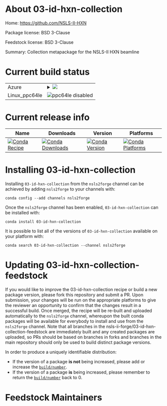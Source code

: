 About 03-id-hxn-collection
==========================

Home: https://github.com/NSLS-II-HXN

Package license: BSD 3-Clause

Feedstock license: BSD 3-Clause

Summary: Collection metapackage for the NSLS-II HXN beamline



Current build status
====================


<table>
    
  <tr>
    <td>Azure</td>
    <td>
      <details>
        <summary>
          <a href="https://dev.azure.com/nsls2forge/nsls2forge/_build/latest?definitionId=107&branchName=master">
            <img src="https://dev.azure.com/nsls2forge/nsls2forge/_apis/build/status/03-id-hxn-collection-feedstock?branchName=master">
          </a>
        </summary>
        <table>
          <thead><tr><th>Variant</th><th>Status</th></tr></thead>
          <tbody><tr>
              <td>linux_python3.6</td>
              <td>
                <a href="https://dev.azure.com/nsls2forge/nsls2forge/_build/latest?definitionId=107&branchName=master">
                  <img src="https://dev.azure.com/nsls2forge/nsls2forge/_apis/build/status/03-id-hxn-collection-feedstock?branchName=master&jobName=linux&configuration=linux_python3.6" alt="variant">
                </a>
              </td>
            </tr><tr>
              <td>linux_python3.7</td>
              <td>
                <a href="https://dev.azure.com/nsls2forge/nsls2forge/_build/latest?definitionId=107&branchName=master">
                  <img src="https://dev.azure.com/nsls2forge/nsls2forge/_apis/build/status/03-id-hxn-collection-feedstock?branchName=master&jobName=linux&configuration=linux_python3.7" alt="variant">
                </a>
              </td>
            </tr><tr>
              <td>osx_python3.6</td>
              <td>
                <a href="https://dev.azure.com/nsls2forge/nsls2forge/_build/latest?definitionId=107&branchName=master">
                  <img src="https://dev.azure.com/nsls2forge/nsls2forge/_apis/build/status/03-id-hxn-collection-feedstock?branchName=master&jobName=osx&configuration=osx_python3.6" alt="variant">
                </a>
              </td>
            </tr><tr>
              <td>osx_python3.7</td>
              <td>
                <a href="https://dev.azure.com/nsls2forge/nsls2forge/_build/latest?definitionId=107&branchName=master">
                  <img src="https://dev.azure.com/nsls2forge/nsls2forge/_apis/build/status/03-id-hxn-collection-feedstock?branchName=master&jobName=osx&configuration=osx_python3.7" alt="variant">
                </a>
              </td>
            </tr><tr>
              <td>win_python3.6</td>
              <td>
                <a href="https://dev.azure.com/nsls2forge/nsls2forge/_build/latest?definitionId=107&branchName=master">
                  <img src="https://dev.azure.com/nsls2forge/nsls2forge/_apis/build/status/03-id-hxn-collection-feedstock?branchName=master&jobName=win&configuration=win_python3.6" alt="variant">
                </a>
              </td>
            </tr><tr>
              <td>win_python3.7</td>
              <td>
                <a href="https://dev.azure.com/nsls2forge/nsls2forge/_build/latest?definitionId=107&branchName=master">
                  <img src="https://dev.azure.com/nsls2forge/nsls2forge/_apis/build/status/03-id-hxn-collection-feedstock?branchName=master&jobName=win&configuration=win_python3.7" alt="variant">
                </a>
              </td>
            </tr>
          </tbody>
        </table>
      </details>
    </td>
  </tr>
  <tr>
    <td>Linux_ppc64le</td>
    <td>
      <img src="https://img.shields.io/badge/ppc64le-disabled-lightgrey.svg" alt="ppc64le disabled">
    </td>
  </tr>
</table>

Current release info
====================

| Name | Downloads | Version | Platforms |
| --- | --- | --- | --- |
| [![Conda Recipe](https://img.shields.io/badge/recipe-03--id--hxn--collection-green.svg)](https://anaconda.org/nsls2forge/03-id-hxn-collection) | [![Conda Downloads](https://img.shields.io/conda/dn/nsls2forge/03-id-hxn-collection.svg)](https://anaconda.org/nsls2forge/03-id-hxn-collection) | [![Conda Version](https://img.shields.io/conda/vn/nsls2forge/03-id-hxn-collection.svg)](https://anaconda.org/nsls2forge/03-id-hxn-collection) | [![Conda Platforms](https://img.shields.io/conda/pn/nsls2forge/03-id-hxn-collection.svg)](https://anaconda.org/nsls2forge/03-id-hxn-collection) |

Installing 03-id-hxn-collection
===============================

Installing `03-id-hxn-collection` from the `nsls2forge` channel can be achieved by adding `nsls2forge` to your channels with:

```
conda config --add channels nsls2forge
```

Once the `nsls2forge` channel has been enabled, `03-id-hxn-collection` can be installed with:

```
conda install 03-id-hxn-collection
```

It is possible to list all of the versions of `03-id-hxn-collection` available on your platform with:

```
conda search 03-id-hxn-collection --channel nsls2forge
```




Updating 03-id-hxn-collection-feedstock
=======================================

If you would like to improve the 03-id-hxn-collection recipe or build a new
package version, please fork this repository and submit a PR. Upon submission,
your changes will be run on the appropriate platforms to give the reviewer an
opportunity to confirm that the changes result in a successful build. Once
merged, the recipe will be re-built and uploaded automatically to the
`nsls2forge` channel, whereupon the built conda packages will be available for
everybody to install and use from the `nsls2forge` channel.
Note that all branches in the nsls-ii-forge/03-id-hxn-collection-feedstock are
immediately built and any created packages are uploaded, so PRs should be based
on branches in forks and branches in the main repository should only be used to
build distinct package versions.

In order to produce a uniquely identifiable distribution:
 * If the version of a package **is not** being increased, please add or increase
   the [``build/number``](https://conda.io/docs/user-guide/tasks/build-packages/define-metadata.html#build-number-and-string).
 * If the version of a package **is** being increased, please remember to return
   the [``build/number``](https://conda.io/docs/user-guide/tasks/build-packages/define-metadata.html#build-number-and-string)
   back to 0.

Feedstock Maintainers
=====================


